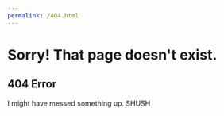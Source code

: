 ```yaml
---
permalink: /404.html
---
```

<h1>Sorry! That page doesn't exist.</h1>
<h2>404 Error</h2>

<p>I might have messed something up. SHUSH</p>
